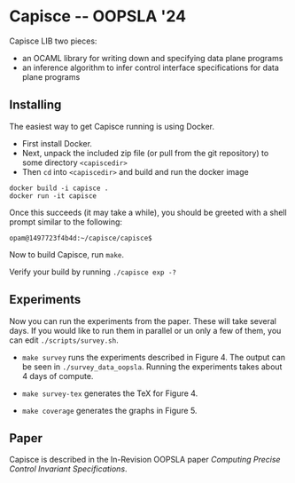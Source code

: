# Capisce -- OOPSLA '24

Capisce LIB  two pieces:
- an OCAML library for writing down and specifying data plane programs
- an inference algorithm to infer control interface specifications for data plane programs

## Installing

The easiest way to get Capisce running is using Docker.

- First install Docker.
- Next, unpack the included zip file (or pull from the git repository) to some directory `<capiscedir>`
- Then `cd` into `<capiscedir>` and build and run the docker image
```
docker build -i capisce .
docker run -it capisce
```

Once this succeeds (it may take a while), you should be greeted with a shell prompt similar to the following:
```
opam@1497723f4b4d:~/capisce/capisce$
```

Now to build Capisce, run `make`.

Verify your build by running `./capisce exp -?`


## Experiments

Now you can run the experiments from the paper. These will take
several days. If you would like to run them in parallel or un only a
few of them, you can edit `./scripts/survey.sh`.

- `make survey` runs the experiments described in Figure 4. The output
  can be seen in `./survey_data_oopsla`. Running the experiments takes
  about 4 days of compute.

- `make survey-tex` generates the TeX for Figure 4.
- `make coverage` generates the graphs in Figure 5.


## Paper

Capisce is described in the In-Revision OOPSLA paper _Computing Precise Control Invariant Specifications_.